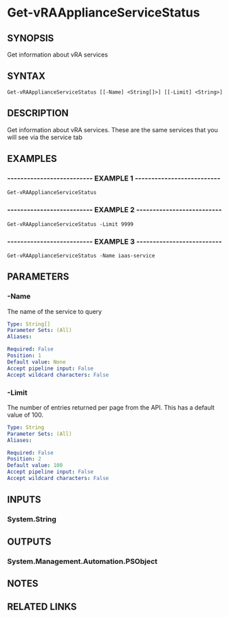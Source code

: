 # Get-vRAApplianceServiceStatus

## SYNOPSIS
Get information about vRA services

## SYNTAX

```
Get-vRAApplianceServiceStatus [[-Name] <String[]>] [[-Limit] <String>]
```

## DESCRIPTION
Get information about vRA services.
These are the same services that you will see via the service tab

## EXAMPLES

### -------------------------- EXAMPLE 1 --------------------------
```
Get-vRAApplianceServiceStatus
```

### -------------------------- EXAMPLE 2 --------------------------
```
Get-vRAApplianceServiceStatus -Limit 9999
```

### -------------------------- EXAMPLE 3 --------------------------
```
Get-vRAApplianceServiceStatus -Name iaas-service
```

## PARAMETERS

### -Name
The name of the service to query

```yaml
Type: String[]
Parameter Sets: (All)
Aliases: 

Required: False
Position: 1
Default value: None
Accept pipeline input: False
Accept wildcard characters: False
```

### -Limit
The number of entries returned per page from the API.
This has a default value of 100.

```yaml
Type: String
Parameter Sets: (All)
Aliases: 

Required: False
Position: 2
Default value: 100
Accept pipeline input: False
Accept wildcard characters: False
```

## INPUTS

### System.String

## OUTPUTS

### System.Management.Automation.PSObject

## NOTES

## RELATED LINKS

